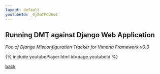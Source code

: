 ```yaml
---
layout: default
youtubeId: _Gj8mIFGU6s4 
---
```


## Running DMT against Django Web Application

_Poc of Django Misconfiguration Tracker for Vimana Framework v0.3_

{% include youtubePlayer.html id=page.youtubeId %}

[back](./)
